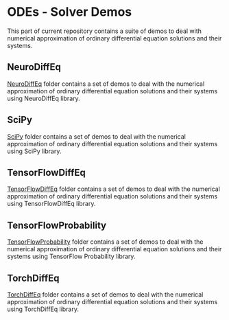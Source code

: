 # ODEs - Solver Demos
This part of current repository contains a suite of demos to deal with numerical approximation of ordinary differential equation solutions and their systems.

## NeuroDiffEq
[NeuroDiffEq](./NeuroDiffEq) folder contains a set of demos to deal with the numerical approximation of ordinary differential equation solutions and their systems using NeuroDiffEq library.

## SciPy
[SciPy](./SciPy) folder contains a set of demos to deal with the numerical approximation of ordinary differential equation solutions and their systems using SciPy library.

## TensorFlowDiffEq
[TensorFlowDiffEq](./TensorFlowDiffEq) folder contains a set of demos to deal with the numerical approximation of ordinary differential equation solutions and their systems using TensorFlowDiffEq library.

## TensorFlowProbability
[TensorFlowProbability](./TensorFlowProbability) folder contains a set of demos to deal with the numerical approximation of ordinary differential equation solutions and their systems using TensorFlow Probability library.

## TorchDiffEq
[TorchDiffEq](./TorchDiffEq) folder contains a set of demos to deal with the numerical approximation of ordinary differential equation solutions and their systems using TorchDiffEq library.

